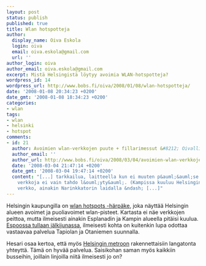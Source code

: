 ```yaml
---
layout: post
status: publish
published: true
title: Wlan hotspotteja
author:
  display_name: Oiva Eskola
  login: oiva
  email: oiva.eskola@gmail.com
  url: ''
author_login: oiva
author_email: oiva.eskola@gmail.com
excerpt: Mistä Helsingistä löytyy avoimia WLAN-hotspotteja?
wordpress_id: 14
wordpress_url: http://www.bobs.fi/oiva/2008/01/08/wlan-hotspotteja/
date: '2008-01-08 20:34:23 +0200'
date_gmt: '2008-01-08 18:34:23 +0200'
categories:
- wlan
tags:
- wlan
- helsinki
- hotspot
comments:
- id: 21
  author: Avoimien wlan-verkkojen puute + fillarimessut &#8212; Oivallisia juttuja
  author_email: ''
  author_url: http://www.bobs.fi/oiva/2008/03/04/avoimien-wlan-verkkojen-puute-fillarimessut/
  date: '2008-03-04 21:47:14 +0200'
  date_gmt: '2008-03-04 19:47:14 +0200'
  content: "[...] tarkkailua, laitteella kun ei muuten p&auml;&auml;se nettiin. Yleens&auml;
    verkkoja ei vain tahdo l&ouml;yty&auml;. (Kampissa kuuluu Helsingin kaupungin
    verkko, ainakin Narinkkatorin laidalla &ndash; [...]"
---
```

<p>Helsingin kaupungilla on <a href="http://ptp.hel.fi/wlan/">wlan hotspots -h&auml;rp&auml;ke</a>, joka n&auml;ytt&auml;&auml; Helsingin alueen avoimet ja puoliavoimet wlan-pisteet. Kartasta ei n&auml;e verkkojen peittoa, mutta ilmeisesti ainakin Esplanadin ja Kampin alueella pit&auml;isi kuulua. <a href="http://www.hs.fi/kaupunki/artikkeli/Avoimen+wlan-yhteyden+rakentaminen++Tapiolaan+ja+Otaniemeen+alkaa+vihdoin/HS20070804SI1KA013vx">Espoossa tullaan j&auml;lkijunassa</a>, ilmeisesti kohta on kuitenkin lupa odottaa vastaavaa palvelua Tapiolan ja Otaniemen suunnalla.</p>
<p>Hesari osaa kertoa, ett&auml; my&ouml;s <a href="http://www.hs.fi/kaupunki/artikkeli/Helsingin+metroon+tulossa+ilmainen+langatoninternetyhteys/HS20070909SI1KA02d01">Helsingin metroon</a> rakennettaisiin langatonta yhteytt&auml;. T&auml;m&auml; on hyv&auml;&auml; palvelua. Saisikohan saman my&ouml;s kaikkiin busseihin, joillain linjoilla niit&auml; ilmeisesti jo on?</p>
